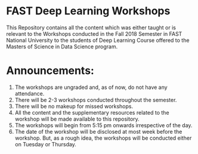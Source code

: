 # FAST Deep Learning Workshops
This Repository contains all the content which was either taught or is relevant to the Workshops conducted in the Fall 2018 Semester in FAST National University to the students of Deep Learning Course offered to the Masters of Science in Data Science program.

# Announcements:
1. The workshops are ungraded and, as of now, do not have any attendance.
2. There will be 2-3 workshops conducted throughout the semester.
3. There will be no makeup for missed workshops.
4. All the content and the supplementary resources related to the workshop will be made available to this repository.
5. The workshops will begin from 5:15 pm onwards irrespective of the day.
6. The date of the workshop will be disclosed at most week before the workshop. But, as a rough idea, the workshops will be conducted either on Tuesday or Thursday.
